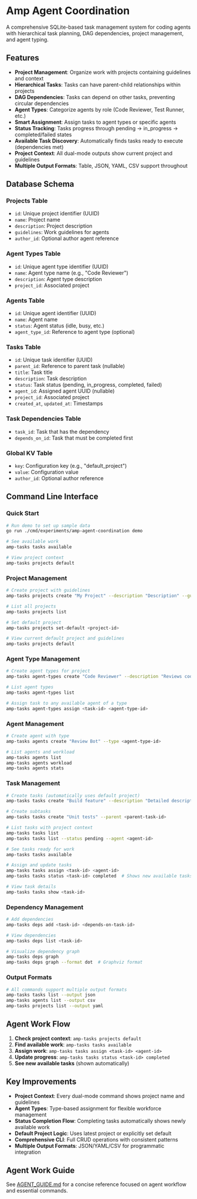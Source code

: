 # Amp Agent Coordination

A comprehensive SQLite-based task management system for coding agents with hierarchical task planning, DAG dependencies, project management, and agent typing.

## Features

- **Project Management**: Organize work with projects containing guidelines and context
- **Hierarchical Tasks**: Tasks can have parent-child relationships within projects
- **DAG Dependencies**: Tasks can depend on other tasks, preventing circular dependencies
- **Agent Types**: Categorize agents by role (Code Reviewer, Test Runner, etc.)
- **Smart Assignment**: Assign tasks to agent types or specific agents
- **Status Tracking**: Tasks progress through pending → in_progress → completed/failed states
- **Available Task Discovery**: Automatically finds tasks ready to execute (dependencies met)
- **Project Context**: All dual-mode outputs show current project and guidelines
- **Multiple Output Formats**: Table, JSON, YAML, CSV support throughout

## Database Schema

### Projects Table
- `id`: Unique project identifier (UUID)
- `name`: Project name
- `description`: Project description
- `guidelines`: Work guidelines for agents
- `author_id`: Optional author agent reference

### Agent Types Table
- `id`: Unique agent type identifier (UUID)
- `name`: Agent type name (e.g., "Code Reviewer")
- `description`: Agent type description
- `project_id`: Associated project

### Agents Table  
- `id`: Unique agent identifier (UUID)
- `name`: Agent name
- `status`: Agent status (idle, busy, etc.)
- `agent_type_id`: Reference to agent type (optional)

### Tasks Table
- `id`: Unique task identifier (UUID)
- `parent_id`: Reference to parent task (nullable)
- `title`: Task title
- `description`: Task description
- `status`: Task status (pending, in_progress, completed, failed)
- `agent_id`: Assigned agent UUID (nullable)
- `project_id`: Associated project
- `created_at`, `updated_at`: Timestamps

### Task Dependencies Table
- `task_id`: Task that has the dependency
- `depends_on_id`: Task that must be completed first

### Global KV Table
- `key`: Configuration key (e.g., "default_project")
- `value`: Configuration value
- `author_id`: Optional author reference

## Command Line Interface

### Quick Start
```bash
# Run demo to set up sample data
go run ./cmd/experiments/amp-agent-coordination demo

# See available work
amp-tasks tasks available

# View project context
amp-tasks projects default
```

### Project Management
```bash
# Create project with guidelines  
amp-tasks projects create "My Project" --description "Description" --guidelines "Work collaboratively"

# List all projects
amp-tasks projects list

# Set default project
amp-tasks projects set-default <project-id>

# View current default project and guidelines
amp-tasks projects default
```

### Agent Type Management
```bash
# Create agent types for project
amp-tasks agent-types create "Code Reviewer" --description "Reviews code quality"

# List agent types
amp-tasks agent-types list

# Assign task to any available agent of a type
amp-tasks agent-types assign <task-id> <agent-type-id>
```

### Agent Management
```bash
# Create agent with type
amp-tasks agents create "Review Bot" --type <agent-type-id>

# List agents and workload
amp-tasks agents list
amp-tasks agents workload
amp-tasks agents stats
```

### Task Management
```bash
# Create tasks (automatically uses default project)
amp-tasks tasks create "Build feature" --description "Detailed description"

# Create subtasks
amp-tasks tasks create "Unit tests" --parent <parent-task-id>

# List tasks with project context
amp-tasks tasks list
amp-tasks tasks list --status pending --agent <agent-id>

# See tasks ready for work
amp-tasks tasks available

# Assign and update tasks
amp-tasks tasks assign <task-id> <agent-id>
amp-tasks tasks status <task-id> completed  # Shows new available tasks

# View task details
amp-tasks tasks show <task-id>
```

### Dependency Management
```bash
# Add dependencies
amp-tasks deps add <task-id> <depends-on-task-id>

# View dependencies
amp-tasks deps list <task-id>

# Visualize dependency graph
amp-tasks deps graph
amp-tasks deps graph --format dot  # Graphviz format
```

### Output Formats
```bash
# All commands support multiple output formats
amp-tasks tasks list --output json
amp-tasks agents list --output csv
amp-tasks projects list --output yaml
```

## Agent Work Flow

1. **Check project context**: `amp-tasks projects default`
2. **Find available work**: `amp-tasks tasks available`
3. **Assign work**: `amp-tasks tasks assign <task-id> <agent-id>`
4. **Update progress**: `amp-tasks tasks status <task-id> completed`
5. **See new available tasks** (shown automatically)

## Key Improvements

- **Project Context**: Every dual-mode command shows project name and guidelines
- **Agent Types**: Type-based assignment for flexible workforce management  
- **Status Completion Flow**: Completing tasks automatically shows newly available work
- **Default Project Logic**: Uses latest project or explicitly set default
- **Comprehensive CLI**: Full CRUD operations with consistent patterns
- **Multiple Output Formats**: JSON/YAML/CSV for programmatic integration

## Agent Work Guide

See [AGENT_GUIDE.md](AGENT_GUIDE.md) for a concise reference focused on agent workflow and essential commands.
